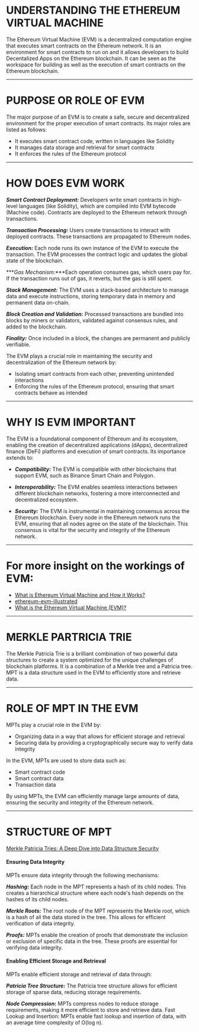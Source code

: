 
# UNDERSTANDING THE ETHEREUM VIRTUAL MACHINE

The Ethereum Virtual Machine (EVM) is a decentralized computation engine that executes smart contracts on the Ethereum network. It is an environment for smart contracts to run on and it allows developers to build Decentalized Apps on the Ethereum blockchain. It can be seen as the workspace for building as well as the execution of smart contracts on the Ethereum blockchain. 

---

# PURPOSE OR ROLE OF EVM

The major purpose of an EVM is to create a safe, secure and decentralized environment for the proper execution of smart contracts. Its major roles are listed as follows:

- It executes smart contract code, written in languages like Solidity
- It manages data storage and retrieval for smart contracts
- It enforces the rules of the Ethereum protocol

---

# HOW DOES EVM WORK

***_Smart Contract Deployment:_*** Developers write smart contracts in high-level languages (like Solidity), which are compiled into EVM bytecode (Machine code). Contracts are deployed to the Ethereum network through transactions.

***_Transaction Processing:_*** Users create transactions to interact with deployed contracts. These transactions are propagated to Ethereum nodes.

***_Execution:_*** Each node runs its own instance of the EVM to execute the transaction. The EVM processes the contract logic and updates the global state of the blockchain.

***_Gas Mechanism:_***Each operation consumes gas, which users pay for. If the transaction runs out of gas, it reverts, but the gas is still spent.

***_Stack Management:_*** The EVM uses a stack-based architecture to manage data and execute instructions, storing temporary data in memory and permanent data on-chain.

***_Block Creation and Validation:_*** Processed transactions are bundled into blocks by miners or validators, validated against consensus rules, and added to the blockchain.

***_Finality:_*** Once included in a block, the changes are permanent and publicly verifiable.

The EVM plays a crucial role in maintaining the security and decentralization of the Ethereum network by:

- Isolating smart contracts from each other, preventing unintended interactions
- Enforcing the rules of the Ethereum protocol, ensuring that smart contracts behave as intended

---

# WHY IS EVM IMPORTANT

The EVM is a foundational component of Ethereum and its ecosystem, enabling the creation of decentralized applications (dApps), decentralized finance (DeFi) platforms and execution of smart contracts. Its importance extends to:

- ***_Compatibility:_*** The EVM is compatible with other blockchains that support EVM, such as Binance Smart Chain and Polygon.
- ***_Interoperability:_*** The EVM enables seamless interactions between different blockchain networks, fostering a more interconnected and decentralized ecosystem.

- ***_Security:_*** The EVM is instrumental in maintaining consensus across the Ethereum blockchain. Every node in the Ethereum network runs the EVM, ensuring that all nodes agree on the state of the blockchain. This consensus is vital for the security and integrity of the Ethereum network. 

---

# For more insight on the workings of EVM:
- [What is Ethereum Virtual Machine and How it Works?](https://www.geeksforgeeks.org/what-is-ethereum-virtual-machine-and-how-it-works/)
- [ethereum-evm-illustrated](https://takenobu-hs.github.io/downloads/ethereum_evm_illustrated.pdf)
- [What is the Ethereum Virtual Machine (EVM)?](https://www.moonpay.com/learn/blockchain/what-is-the-ethereum-virtual-machine-evm)

---
  
# MERKLE PARTRICIA TRIE

The Merkle Patricia Trie is a brilliant combination of two powerful data structures to create a system optimized for the unique challenges of blockchain platforms.  It is a combination of a Merkle tree and a Patricia tree. 
MPT is a data structure used in the EVM to efficiently store and retrieve data.

---

# ROLE OF MPT IN THE EVM

MPTs play a crucial role in the EVM by:

- Organizing data in a way that allows for efficient storage and retrieval
- Securing data by providing a cryptographically secure way to verify data integrity

In the EVM, MPTs are used to store data such as:

- Smart contract code
- Smart contract data
- Transaction data

By using MPTs, the EVM can efficiently manage large amounts of data, ensuring the security and integrity of the Ethereum network.

---

# STRUCTURE OF MPT

[Merkle Patricia Tries: A Deep Dive into Data Structure Security](https://www.cardanofoundation.org/blog/merkle-patricia-tries-deep-dive)

#### Ensuring Data Integrity

MPTs ensure data integrity through the following mechanisms:

***_Hashing:_*** Each node in the MPT represents a hash of its child nodes. This creates a hierarchical structure where each node's hash depends on the hashes of its child nodes.

***_Merkle Roots:_*** The root node of the MPT represents the Merkle root, which is a hash of all the data stored in the tree. This allows for efficient verification of data integrity.

***_Proofs:_*** MPTs enable the creation of proofs that demonstrate the inclusion or exclusion of specific data in the tree. These proofs are essential for verifying data integrity.

#### Enabling Efficient Storage and Retrieval

MPTs enable efficient storage and retrieval of data through:

***_Patricia Tree Structure:_*** The Patricia tree structure allows for efficient storage of sparse data, reducing storage requirements.

***_Node Compression:_*** MPTs compress nodes to reduce storage requirements, making it more efficient to store and retrieve data.
Fast Lookup and Insertion: MPTs enable fast lookup and insertion of data, with an average time complexity of O(log n).